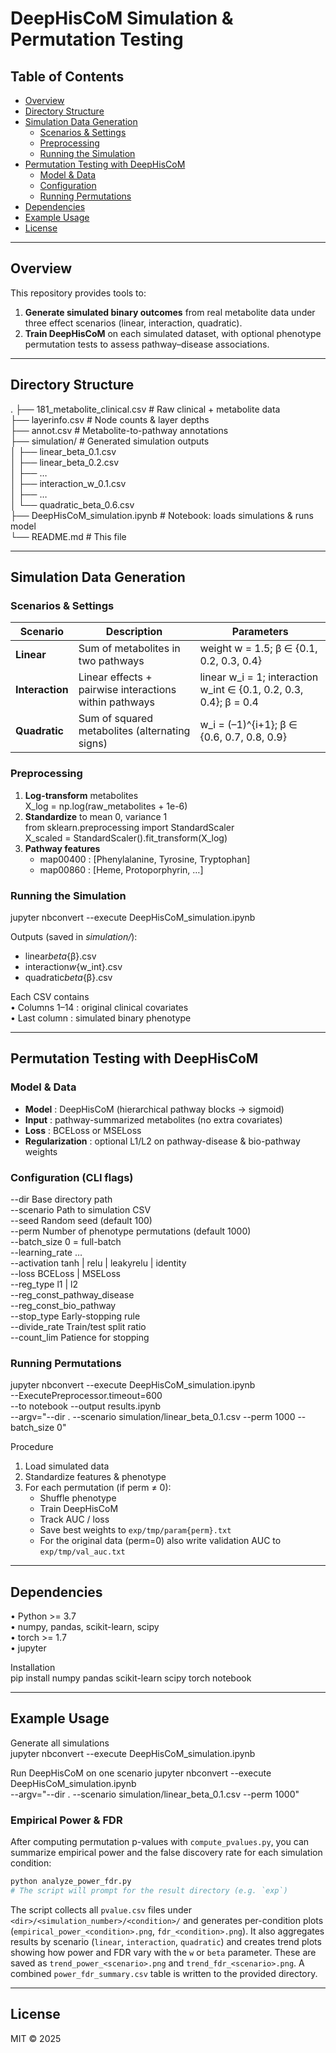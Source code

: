 # DeepHisCoM Simulation & Permutation Testing

## Table of Contents

- [Overview](#overview)
- [Directory Structure](#directory-structure)
- [Simulation Data Generation](#simulation-data-generation)
  - [Scenarios & Settings](#scenarios--settings)
  - [Preprocessing](#preprocessing)
  - [Running the Simulation](#running-the-simulation)
- [Permutation Testing with DeepHisCoM](#permutation-testing-with-deephiscom)
  - [Model & Data](#model--data)
  - [Configuration](#configuration)
  - [Running Permutations](#running-permutations)
- [Dependencies](#dependencies)
- [Example Usage](#example-usage)
- [License](#license)

---

## Overview

This repository provides tools to:

1. **Generate simulated binary outcomes** from real metabolite data under three effect scenarios (linear, interaction, quadratic).
2. **Train DeepHisCoM** on each simulated dataset, with optional phenotype permutation tests to assess pathway–disease associations.

---

## Directory Structure

.
├── 181_metabolite_clinical.csv # Raw clinical + metabolite data  
├── layerinfo.csv # Node counts & layer depths  
├── annot.csv # Metabolite-to-pathway annotations  
├── simulation/ # Generated simulation outputs  
│ ├── linear_beta_0.1.csv  
│ ├── linear_beta_0.2.csv  
│ ├── …  
│ ├── interaction_w_0.1.csv  
│ ├── …  
│ └── quadratic_beta_0.6.csv  
├── DeepHisCoM_simulation.ipynb # Notebook: loads simulations & runs model  
└── README.md # This file

---

## Simulation Data Generation

### Scenarios & Settings

| Scenario        | Description                                            | Parameters                                                        |
| --------------- | ------------------------------------------------------ | ----------------------------------------------------------------- |
| **Linear**      | Sum of metabolites in two pathways                     | weight w = 1.5; β ∈ {0.1, 0.2, 0.3, 0.4}                          |
| **Interaction** | Linear effects + pairwise interactions within pathways | linear w_i = 1; interaction w_int ∈ {0.1, 0.2, 0.3, 0.4}; β = 0.4 |
| **Quadratic**   | Sum of squared metabolites (alternating signs)         | w_i = (–1)^{i+1}; β ∈ {0.6, 0.7, 0.8, 0.9}                        |

### Preprocessing

1. **Log-transform** metabolites  
   X_log = np.log(raw_metabolites + 1e-6)
2. **Standardize** to mean 0, variance 1  
   from sklearn.preprocessing import StandardScaler  
   X_scaled = StandardScaler().fit_transform(X_log)
3. **Pathway features**
   - map00400 : [Phenylalanine, Tyrosine, Tryptophan]
   - map00860 : [Heme, Protoporphyrin, …]

### Running the Simulation

jupyter nbconvert --execute DeepHisCoM_simulation.ipynb

Outputs (saved in _simulation/_):

- linear*beta*{β}.csv
- interaction*w*{w_int}.csv
- quadratic*beta*{β}.csv

Each CSV contains  
• Columns 1–14 : original clinical covariates  
• Last column : simulated binary phenotype

---

## Permutation Testing with DeepHisCoM

### Model & Data

- **Model** : DeepHisCoM (hierarchical pathway blocks → sigmoid)
- **Input** : pathway-summarized metabolites (no extra covariates)
- **Loss** : BCELoss or MSELoss
- **Regularization** : optional L1/L2 on pathway-disease & bio-pathway weights

### Configuration (CLI flags)

--dir Base directory path  
--scenario Path to simulation CSV  
--seed Random seed (default 100)  
--perm Number of phenotype permutations (default 1000)  
--batch_size 0 = full-batch  
--learning_rate …  
--activation tanh | relu | leakyrelu | identity  
--loss BCELoss | MSELoss  
--reg_type l1 | l2  
--reg_const_pathway_disease  
--reg_const_bio_pathway  
--stop_type Early-stopping rule  
--divide_rate Train/test split ratio  
--count_lim Patience for stopping

### Running Permutations

jupyter nbconvert --execute DeepHisCoM_simulation.ipynb \
 --ExecutePreprocessor.timeout=600 \
 --to notebook --output results.ipynb \
 --argv="--dir . --scenario simulation/linear_beta_0.1.csv --perm 1000 --batch_size 0"

Procedure

1. Load simulated data
2. Standardize features & phenotype
3. For each permutation (if perm ≠ 0):
   - Shuffle phenotype
   - Train DeepHisCoM
   - Track AUC / loss
   - Save best weights to `exp/tmp/param{perm}.txt`
   - For the original data (perm=0) also write validation AUC to
     `exp/tmp/val_auc.txt`

---

## Dependencies

• Python >= 3.7  
• numpy, pandas, scikit-learn, scipy  
• torch >= 1.7  
• jupyter

Installation  
pip install numpy pandas scikit-learn scipy torch notebook

---

## Example Usage

Generate all simulations  
jupyter nbconvert --execute DeepHisCoM_simulation.ipynb

Run DeepHisCoM on one scenario
jupyter nbconvert --execute DeepHisCoM_simulation.ipynb \
 --argv="--dir . --scenario simulation/linear_beta_0.1.csv --perm 1000"

### Empirical Power & FDR

After computing permutation p-values with `compute_pvalues.py`, you can
summarize empirical power and the false discovery rate for each simulation
condition:

```bash
python analyze_power_fdr.py
# The script will prompt for the result directory (e.g. `exp`)
```
The script collects all `pvalue.csv` files under
`<dir>/<simulation_number>/<condition>/` and generates per-condition plots
(`empirical_power_<condition>.png`, `fdr_<condition>.png`). It also
aggregates results by scenario (`linear`, `interaction`, `quadratic`) and
creates trend plots showing how power and FDR vary with the `w` or `beta`
parameter. These are saved as `trend_power_<scenario>.png` and
`trend_fdr_<scenario>.png`. A combined `power_fdr_summary.csv` table is
written to the provided directory.

---

## License

MIT © 2025
